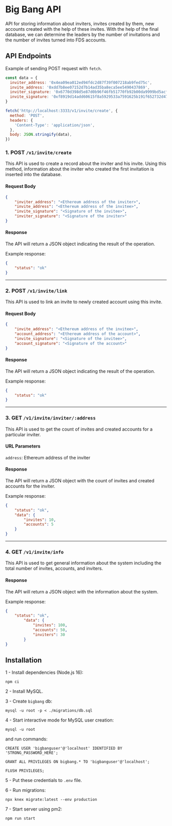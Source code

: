 # Big Bang API

API for storing information about inviters, invites created by them, new accounts created with the help of these invites. With the help of the final database, we can determine the leaders by the number of invitations and the number of invites turned into FDS accounts.

## API Endpoints

Example of sending POST request with `fetch`.

```js
const data = {
  inviter_address: '0x4ea09ea012ed94fdc2d87f39f007218ab9fed75c',
  invite_address: '0xdd7b8ee07152d7b14ad35ba8eca5ee5490437869',
  inviter_signature: '0x6770d398d5e87d0b96f46fb51770fb92b00da9999bd5acf7bf8acfa34598fce04f9b55d2a850d3efe8ec975ffc4e730004f3175ffdb904b7270ff371542f642a1c',
  invite_signature: '0xf8919d14add60615f8a5929533a7591625b191f652732d475b49bb3ffde47f9a22374e696018e64e2eed024f220c1688dccbc14c9066edd8d1f4c5669674408e1b'
}

fetch('http://localhost:3333/v1/invite/create', {
  method: 'POST',
  headers: {
    'Content-Type': 'application/json',
  },
  body: JSON.stringify(data),
})
```

### 1. POST `/v1/invite/create`

This API is used to create a record about the inviter and his invite. Using this method, information about the inviter who created the first invitation is inserted into the database.

#### Request Body

```json
{
    "inviter_address": "<Ethereum address of the inviter>",
    "invite_address": "<Ethereum address of the invitee>",
    "invite_signature": "<Signature of the invitee>",
    "inviter_signature": "<Signature of the inviter>"
}
```

#### Response

The API will return a JSON object indicating the result of the operation.

Example response:

```json
{
    "status": "ok"
}
```

---

### 2. POST `/v1/invite/link`

This API is used to link an invite to newly created account using this invite.

#### Request Body

```json
{
    "invite_address": "<Ethereum address of the invitee>",
    "account_address": "<Ethereum address of the account>",
    "invite_signature": "<Signature of the invitee>",
    "account_signature": "<Signature of the account>"
}
```

#### Response

The API will return a JSON object indicating the result of the operation.

Example response:

```json
{
    "status": "ok"
}
```

---

### 3. GET `/v1/invite/inviter/:address`

This API is used to get the count of invites and created accounts for a particular inviter.

#### URL Parameters

`address`: Ethereum address of the inviter

#### Response

The API will return a JSON object with the count of invites and created accounts for the inviter.

Example response:

```json
{
    "status": "ok",
    "data": {
        "invites": 10,
        "accounts": 5
    }
}
```

---

### 4. GET `/v1/invite/info`

This API is used to get general information about the system including the total number of invites, accounts, and inviters.

#### Response

The API will return a JSON object with the information about the system.

Example response:

```json
{
    "status": "ok",
        "data": {
            "invites": 100,
            "accounts": 50,
            "inviters": 30
        }
}
```

## Installation

1 - Install dependencies (Node.js 16):

`npm ci`

2 - Install MySQL.

3 - Create `bigbang` db:
  
`mysql -u root -p < ./migrations/db.sql`

4 - Start interactive mode for MySQL user creation:

`mysql -u root`

and run commands:

`CREATE USER 'bigbanguser'@'localhost' IDENTIFIED BY 'STRONG_PASSWORD_HERE';`

`GRANT ALL PRIVILEGES ON bigbang.* TO 'bigbanguser'@'localhost';`

`FLUSH PRIVILEGES;`

5 - Put these credentials to `.env` file.

6 - Run migrations:

`npx knex migrate:latest --env production`

7 - Start server using pm2:

`npm run start`
